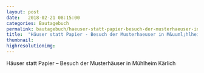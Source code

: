 ```yaml
---
layout: post
date:   2018-02-21 08:15:00
categories: Bautagebuch
permalink: bautagebuch/haeuser-statt-papier-besuch-der-musterhaeuser-in-muehlheim-kaerlich/index.html
title:  "Häuser statt Papier - Besuch der Musterhaeuser in M&uuml;hlheim-K&auml;rlich"
thumbnail: 
highresolutionimg: 
---
```

Häuser statt Papier – Besuch der Musterh&auml;user in M&uuml;hlheim K&auml;rlich